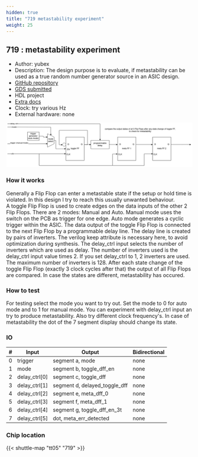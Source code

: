 ```yaml
---
hidden: true
title: "719 metastability experiment"
weight: 25
---
```


## 719 : metastability experiment

* Author: yubex
* Description: The design purpose is to evaluate, if metastability can be used as a true random number generator source in an ASIC design.
* [GitHub repository](https://github.com/yubex/tt04-metastability-experiment)
* [GDS submitted](https://github.com/yubex/tt04-metastability-experiment/actions/runs/6658825833)
* HDL project
* [Extra docs]()
* Clock: try various Hz
* External hardware: none

![picture](images/picture.png)

### How it works

Generally a Flip Flop can enter a metastable state if the setup or hold time is violated. In this design I try to reach this usually unwanted behaviour.  
A toggle Flip Flop is used to create edges on the data inputs of the other 2 Flip Flops. There are 2 modes: Manual and Auto. Manual mode uses the switch on the PCB as trigger for one edge.
Auto mode generates a cyclic trigger within the ASIC. The data output of the toggle Flip Flop is connected to the next Flip Flop by a programmable delay line.
The delay line is created by pairs of inverters. The verilog keep attribute is necessary here, to avoid optimization during synthesis.
The delay_ctrl input selects the number of inverters which are used as delay. The number of inverters used is the delay_ctrl input value times 2. If you set delay_ctrl to 1, 2 inverters are used.
The maximum number of inverters is 128. After each state change of the toggle Flip Flop (exactly 3 clock cycles after that) the output of all Flip Flops are compared.
In case the states are different, metastability has occured.


### How to test

For testing select the mode you want to try out. Set the mode to 0 for auto mode and to 1 for manual mode.
You can experiment with delay_ctrl input an try to produce metastability. Also try different clock frequency's.
In case of metastability the dot of the 7 segment display should change its state.


### IO

| # | Input        | Output       | Bidirectional      |
|---|--------------|--------------| -------------------|
| 0 | trigger  | segment a, mode | none |
| 1 | mode  | segment b, toggle_dff_en | none |
| 2 | delay_ctrl[0]  | segment c, toggle_dff | none |
| 3 | delay_ctrl[1]  | segment d, delayed_toggle_dff | none |
| 4 | delay_ctrl[2]  | segment e, meta_dff_0 | none |
| 5 | delay_ctrl[3]  | segment f, meta_dff_1 | none |
| 6 | delay_ctrl[4]  | segment g, toggle_dff_en_3t | none |
| 7 | delay_ctrl[5]  | dot, meta_err_detected | none |

### Chip location

{{< shuttle-map "tt05" "719" >}}
